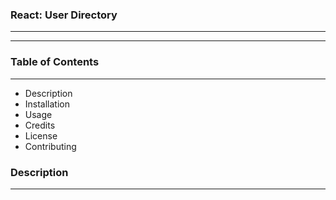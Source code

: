 ### React: User Directory

<hr />
<hr />

### Table of Contents

<hr />

<ul>
  <li>Description</li>
  <li>Installation</li>
  <li>Usage</li>
  <li>Credits</li>
  <li>License</li>
  <li>Contributing</li>
 </ul>
 
 ### Description
 
 <hr />
 
 

